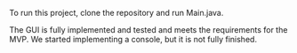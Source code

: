 To run this project, clone the repository and run Main.java.

The GUI is fully implemented and tested and meets the requirements for the MVP. We started implementing a console, but it is not fully finished.
